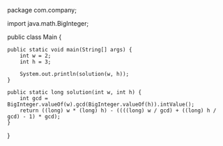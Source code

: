package com.company;

import java.math.BigInteger;

public class Main {

    public static void main(String[] args) {
        int w = 2;
        int h = 3;

        System.out.println(solution(w, h));
    }

    public static long solution(int w, int h) {
        int gcd = BigInteger.valueOf(w).gcd(BigInteger.valueOf(h)).intValue();
        return ((long) w * (long) h) - ((((long) w / gcd) + ((long) h / gcd) - 1) * gcd);
    }
}
